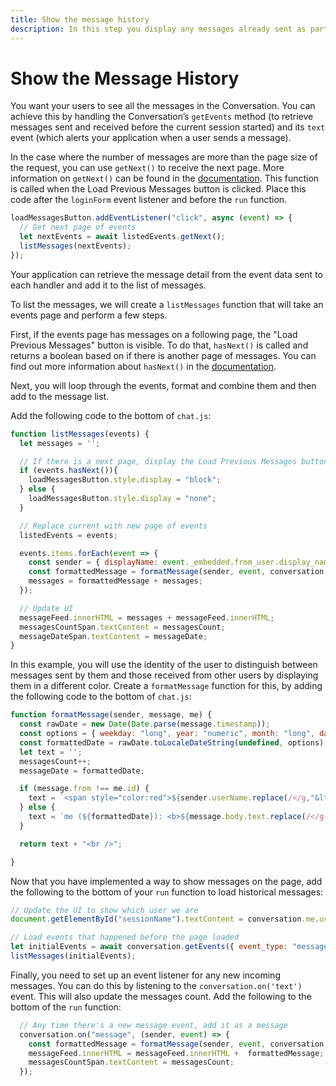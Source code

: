 ```yaml
---
title: Show the message history
description: In this step you display any messages already sent as part of this Conversation
---
```


# Show the Message History

You want your users to see all the messages in the Conversation. You can achieve this by handling the Conversation’s `getEvents` method (to retrieve messages sent and received before the current session started) and its `text` event (which alerts your application when a user sends a message).

In the case where the number of messages are more than the page size of the request, you can use `getNext()` to receive the next page. More information on `getNext()` can be found in the [documentation](https://developer.nexmo.com/sdk/stitch/javascript/EventsPage.html#getNext). This function is called when the Load Previous Messages button is clicked. Place this code after the `loginForm` event listener and before the `run` function.

```javascript
loadMessagesButton.addEventListener("click", async (event) => {
  // Get next page of events
  let nextEvents = await listedEvents.getNext();
  listMessages(nextEvents);
});
``` 

Your application can retrieve the message detail from the event data sent to each handler and add it to the list of messages.

To list the messages, we will create a `listMessages` function that will take an events page and perform a few steps.

First, if the events page has messages on a following page, the "Load Previous Messages" button is visible. To do that, `hasNext()` is called and returns a boolean based on if there is another page of messages. You can find out more information about `hasNext()` in the [documentation](https://developer.nexmo.com/sdk/stitch/javascript/EventsPage.html#hasNext). 

Next, you will loop through the events, format and combine them and then add to the message list.

Add the following code to the bottom of `chat.js`:

```javascript
function listMessages(events) {
  let messages = '';

  // If there is a next page, display the Load Previous Messages button
  if (events.hasNext()){
    loadMessagesButton.style.display = "block";
  } else {
    loadMessagesButton.style.display = "none";
  }

  // Replace current with new page of events
  listedEvents = events;

  events.items.forEach(event => {
    const sender = { displayName: event._embedded.from_user.display_name, memberId: event.from, userName: event._embedded.from_user.name, userId: event._embedded.from_user.id };
    const formattedMessage = formatMessage(sender, event, conversation.me);
    messages = formattedMessage + messages;
  });

  // Update UI
  messageFeed.innerHTML = messages + messageFeed.innerHTML;
  messagesCountSpan.textContent = messagesCount;
  messageDateSpan.textContent = messageDate;
}
```

In this example, you will use the identity of the user to distinguish between messages sent by them and those received from other users by displaying them in a different color. Create a `formatMessage` function for this, by adding the following code to the bottom of `chat.js`:

```javascript
function formatMessage(sender, message, me) {
  const rawDate = new Date(Date.parse(message.timestamp));
  const options = { weekday: "long", year: "numeric", month: "long", day: "numeric", hour: "numeric", minute: "numeric", second: "numeric" };
  const formattedDate = rawDate.toLocaleDateString(undefined, options);
  let text = '';
  messagesCount++;
  messageDate = formattedDate;

  if (message.from !== me.id) {
    text = `<span style="color:red">${sender.userName.replace(/</g,"&lt;")} (${formattedDate}): <b>${message.body.text.replace(/</g,"&lt;")}</b></span>`;
  } else {
    text = `me (${formattedDate}): <b>${message.body.text.replace(/</g,"&lt;")}</b>`;
  }

  return text + "<br />";

}
```

Now that you have implemented a way to show messages on the page, add the following to the bottom of your `run` function to load historical messages:

```javascript
// Update the UI to show which user we are
document.getElementById("sessionName").textContent = conversation.me.user.name + "'s messages"

// Load events that happened before the page loaded
let initialEvents = await conversation.getEvents({ event_type: "message", page_size: 10, order:"desc" });
listMessages(initialEvents);

```

Finally, you need to set up an event listener for any new incoming messages. You can do this by listening to the `conversation.on('text')` event. This will also update the messages count. Add the following to the bottom of the `run` function:

```javascript
  // Any time there's a new message event, add it as a message
  conversation.on("message", (sender, event) => {
    const formattedMessage = formatMessage(sender, event, conversation.me);
    messageFeed.innerHTML = messageFeed.innerHTML +  formattedMessage;
    messagesCountSpan.textContent = messagesCount;
  });
```
